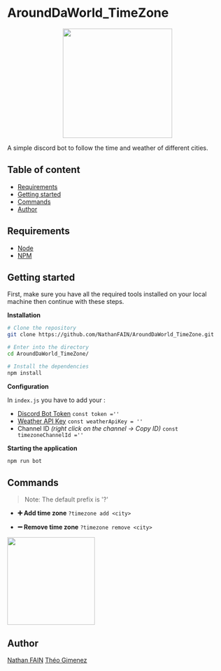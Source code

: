 # AroundDaWorld_TimeZone

<p align="center">
  <img src="https://imgur.com/0fZwDjm.png" width="250"/>
</p>

A simple discord bot to follow the time and weather of different cities.

## Table of content

* [Requirements](#requirements)
* [Getting started](#getting-started)
* [Commands](#commands)
* [Author](#author)

## Requirements

- [Node](https://nodejs.org/en/)
- [NPM](https://www.npmjs.com/)

## Getting started


First, make sure you have all the required tools installed on your local machine then continue with these steps.

**Installation**

```bash
# Clone the repository
git clone https://github.com/NathanFAIN/AroundDaWorld_TimeZone.git

# Enter into the directory
cd AroundDaWorld_TimeZone/

# Install the dependencies
npm install
```
**Configuration**

In `index.js` you have to add your :
- [Discord Bot Token](https://discord.com/developers/applications/) `const token =''`
- [Weather API Key](https://home.openweathermap.org/api_keys/) `const weatherApiKey = ''`
- Channel ID *(right click on the channel -> Copy ID)* `const timezoneChannelId =''`

**Starting the application**

```bash
npm run bot
```

## Commands

> Note: The default prefix is '?'

* **➕ Add time zone** `?timezone add <city>`

* **➖ Remove time zone** `?timezone remove <city>`

<img src="https://imgur.com/tG0TITq.png" width="200">


## Author

[Nathan FAIN](https://github.com/NathanFAIN/)
[Théo Gimenez](https://github.com/NathanFAIN/)

